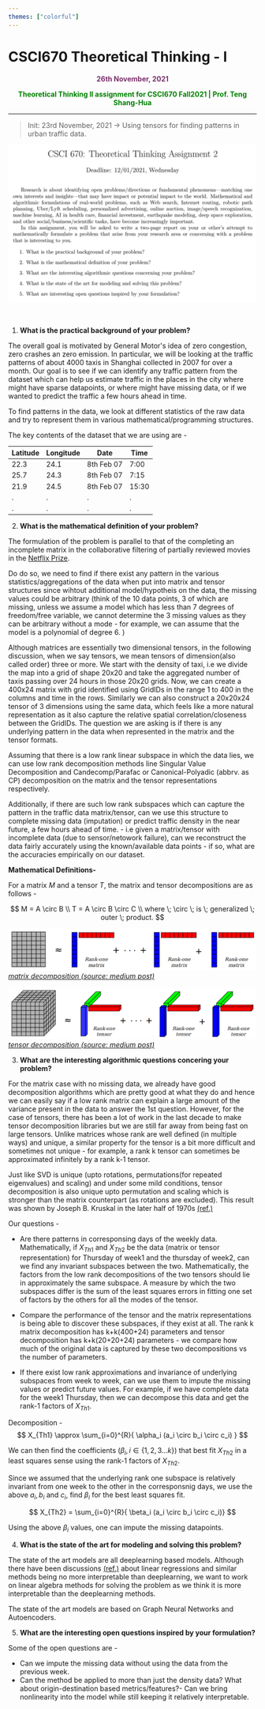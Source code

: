 ```yaml
---
themes: ["colorful"]
---
```


# CSCI670 Theoretical Thinking - I
<p style="text-align:center; color:#7A306C"> <b>26th November, 2021</b> </p>

<p style='text-align:center;color:green'><b> 
Theoretical Thinking II assignment for CSCI670 Fall2021 | Prof. Teng Shang-Hua
</b></p>

---

> Init: 23rd November, 2021 ->  Using tensors for finding patterns in urban traffic data.

![](q.png)


&nbsp;


1. **What is the practical background of your problem?**

 The overall goal is motivated by General Motor's idea of zero congestion, zero crashes an zero emission. In particular, we will be looking at the traffic patterns of about 4000 taxis in Shanghai collected in 2007 for over a month. Our goal is to see if we can identify any traffic pattern from the dataset which can help us estimate traffic in the places in the city where might have sparse datapoints, or where might have missing data, or if we wanted to predict the traffic a few hours ahead in time. 

To find patterns in the data, we look at different statistics of the raw data and try to represent them in various mathematical/programming structures.

The key contents of the dataset that we are using are - 

| Latitude 	| Longitude | Date		| Time	|
|----------	|-----------|-----------|-------|
|22.3		|24.1		|8th Feb 07	| 7:00	|
|25.7		|24.3		|8th Feb 07	| 7:15	|
|21.9		|24.5		|8th Feb 07	| 15:30	|	
| . 		| .	 		|. 			| . 	|	
| . 		| .	 		|. 			| . 	|	


2. **What is the mathematical definition of your problem?**

The formulation of the problem is parallel to that of the completing an incomplete matrix in the collaborative filtering of partially reviewed movies in the [Netflix Prize](https://en.wikipedia.org/wiki/Netflix_Prize).

Do do so, we need to find if there exist any pattern in the various statistics/aggregations of the data when put into matrix and tensor structures since wihtout additional model/hypotheis on the data, the missing values could be arbitrary (think of the 10 data points, 3 of which are missing, unless we assume a model which has less than 7 degrees of freedom/free variable, we cannot determine the 3 missing values as they can be arbitrary without a mode - for example, we can assume that the model is a polynomial of degree 6. )

 Although matrices are essentially two dimensional tensors, in the following discussion, when we say tensors, we mean tensors of dimension(also called order) three or more. We start with the density of taxi, i.e we divide the map into a grid of shape 20x20 and take the aggregated number of taxis passing over 24 hours in those 20x20 grids. Now, we can create a 400x24 matrix with grid identified using GridIDs in the range 1 to 400 in the columns and time in the rows. Similarly we can also construct a 20x20x24 tensor of 3 dimensions using the same data, which feels like a more natural representation as it also capture the relative spatial correlation/closeness between the GridIDs. The question we are asking is if there is any underlying pattern in the data when represented in the matrix and the tensor formats. 

Assuming that there is a low rank linear subspace in which the data lies, we can use low rank decomposition methods line Singular Value Decomposition and Candecomp/Parafac or Canonical-Polyadic (abbrv. as CP) decomposition on the matrix and the tensor representations respectively. 

Additionally, if there are such low rank subspaces which can capture the pattern in the traffic data matrix/tensor, can we use this structure to complete missing data (imputation) or predict traffic density in the near future, a few hours ahead of time. - i.e given a matrix/tensor with incomplete data (due to sensor/netowork failure), can we reconstruct the data fairly accurately using the known/available data points - if so, what are the accuracies empirically on our dataset.


__Mathematical Definitions-__ 

For a matrix $M$ and a tensor $T$, the matrix and tensor decompositions are as follows - 

$$
 M = A \circ B \\
 T = A \circ B \circ C
 \\
 where \; \circ \; is \; generalized \; outer \; product.
$$


![](matrix-decomp.png)
*[matrix decomposition (source: medium post)](https://medium.com/@mohammadbashiri93/tensor-decomposition-in-python-f1aa2f9adbf4)*

![](tensor-decomp.png)
*[tensor decomposition (source: medium post)](https://medium.com/@mohammadbashiri93/tensor-decomposition-in-python-f1aa2f9adbf4)*



3. **What are the interesting algorithmic questions concering your problem?**

For the matrix case with no missing data, we already have good decomposition algorithms which are pretty good at what they do and hence we can easily say if a low rank matrix can explain a large amount of the variance present in the data to answer the 1st question. However, for the case of tensors, there has been a lot of work in the last decade to make tensor decomposition libraries but we are still far away from being fast on large tensors. Unlike matrices whose rank are well defined (in multiple ways) and unique, a similar property for the tensor is a bit more difficult and sometimes not unique - for example, a rank k tensor can sometimes be approximated infinitely by a rank k-1 tensor. 

Just like SVD is unique (upto rotations, permutations(for repeated eigenvalues) and scaling)  and under some mild conditions, tensor decomposition is also unique upto permutation and scaling which is stronger than the matrix counterpart (as rotations are excluded). This result was shown by Joseph B. Kruskal in the later half of 1970s [(ref.)](https://www.sciencedirect.com/science/article/pii/0024379577900696)

Our questions - 

- Are there patterns in corresponsing days of the weekly data. 
Mathematically, if $X_{Th1}$ and $X_{Th2}$ be the data (matrix or tensor representation) for Thursday of week1 and the thursday of week2, can we find any invariant subspaces between the two.
Mathematically, the factors from the low rank decompositions of the two tensors should lie in approximately the same subspace. A measure by which the two subspaces differ is the sum of the least squares errors in fitting one set of factors by the others for all the modes of the tensor.

- Compare the performance of the tensor and the matrix representations is being able to discover these subspaces, if they exist at all. The rank k matrix decomposition has k+k(400+24) parameters and tensor decomposition has k+k(20+20+24) parameters - we compare how much of the original data is captured by these two decompositions vs the number of parameters.

- If there exist low rank approximations and invariance of underlying subspaces from week to week, can we use them to impute the missing values or predict future values. For example, if we have complete data for the week1 Thursday, then we can decompose this data and get the rank-1 factors of $X_{Th1}$. 

Decomposition - 
$$
	X_{Th1} \approx \sum_{i=0}^{R}{ \alpha_i (a_i \circ b_i \circ c_i) }
$$

We can then find the coefficients ($\beta_i, i \in \{ 1,2,3...k\}$) that best fit $X_{Th2}$ in a least squares sense using the rank-1 factors of $X_{Th2}$.  

Since we assumed that the underlying rank one subspace is relatively invariant from one week to the other in the corresponsnig days, we use the above $a_i, b_i$ and $c_i$, find $\beta_i$ for the best least squares fit.

$$
	X_{Th2} = \sum_{i=0}^{R}{ \beta_i (a_i \circ b_i \circ c_i)}
$$

Using the above $\beta_i$ values, one can impute the missing datapoints.


4. **What is the state of the art for modeling and solving this problem?**

The state of the art models are all deeplearning based models. Although there have been discussions [(ref.)](https://michaelaalcorn.medium.com/are-linear-models-actually-easily-interpretable-a7662cd3de4b) about linear regressions and similar methods being no more interpretable than deeplearning, we want to work on linear algebra methods for solving the problem as we think it is more interpretable than the deeplearning methods.

The state of the art models are based on Graph Neural Networks and Autoencoders.

5. **What are the interesting open questions inspired by your formulation?**

Some of the open questions are - 

- Can we impute the missing data without using the data from the previous week.
- Can the method be applied to more than just the density data? What about origin-destination based metrics/features?- Can we bring nonlinearity into the model while still keeping it relatively interpretable.


